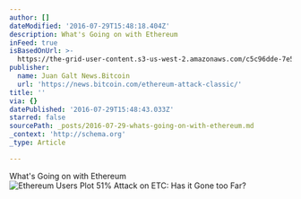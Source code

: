 ```yaml
---
author: []
dateModified: '2016-07-29T15:48:18.404Z'
description: What's Going on with Ethereum
inFeed: true
isBasedOnUrl: >-
  https://the-grid-user-content.s3-us-west-2.amazonaws.com/c5c96dde-7e56-4339-8d5d-0da82e99eedc.png
publisher:
  name: Juan Galt News.Bitcoin
  url: 'https://news.bitcoin.com/ethereum-attack-classic/'
title: ''
via: {}
datePublished: '2016-07-29T15:48:43.033Z'
starred: false
sourcePath: _posts/2016-07-29-whats-going-on-with-ethereum.md
_context: 'http://schema.org'
_type: Article

---
```

What's Going on with Ethereum
![Ethereum Users Plot 51% Attack on ETC: Has it Gone too Far?](https://the-grid-user-content.s3-us-west-2.amazonaws.com/c5c96dde-7e56-4339-8d5d-0da82e99eedc.png)